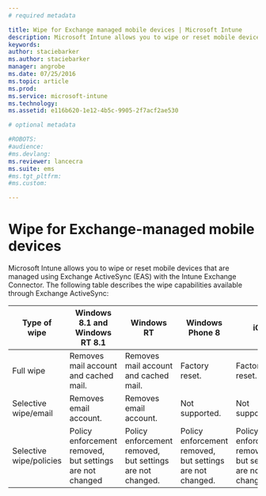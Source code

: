 ```yaml
---
# required metadata

title: Wipe for Exchange managed mobile devices | Microsoft Intune
description: Microsoft Intune allows you to wipe or reset mobile devices that are managed using Exchange ActiveSync (EAS) with the Intune Exchange Connector
keywords:
author: staciebarkerms.author: staciebarker
manager: angrobe
ms.date: 07/25/2016
ms.topic: article
ms.prod:
ms.service: microsoft-intune
ms.technology:
ms.assetid: e116b620-1e12-4b5c-9905-2f7acf2ae530

# optional metadata

#ROBOTS:
#audience:
#ms.devlang:
ms.reviewer: lancecra
ms.suite: ems
#ms.tgt_pltfrm:
#ms.custom:

---
```



# Wipe for Exchange-managed mobile devices
Microsoft Intune allows you to wipe or reset mobile devices that are managed using Exchange ActiveSync (EAS) with the Intune Exchange Connector. The following table describes the wipe capabilities available through Exchange ActiveSync:

|Type of wipe|Windows 8.1 and Windows RT 8.1|Windows RT|Windows Phone 8|iOS|Android|
|----------------|----------------------------------|--------------|-------------------|-------|-----------|
|Full wipe|Removes mail account and cached mail.|Removes mail account and cached mail.|Factory reset.|Factory reset.|Factory reset.|
|Selective wipe/email|Removes email account.|Removes email account.|Not supported.|Not supported.|Not supported.|
|Selective wipe/policies|Policy enforcement removed, but settings are not changed|Policy enforcement removed, but settings are not changed.|Policy enforcement removed, but settings are not changed.|Policy enforcement removed, but settings are not changed.|Policy enforcement removed, but settings are not changed.|
